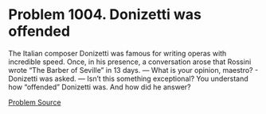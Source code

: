 # Problem 1004. Donizetti was offended

The Italian composer Donizetti was famous for writing operas with incredible speed. Once, in his presence, a conversation arose that Rossini wrote “The Barber of Seville” in 13 days. — What is your opinion, maestro? - Donizetti was asked. — Isn’t this something exceptional? You understand how “offended” Donizetti was. And how did he answer?

[Problem Source](https://www.trizland.ru/tasks/1763/)